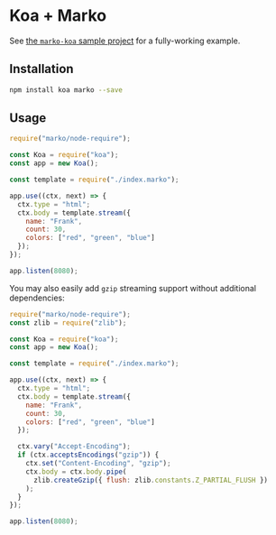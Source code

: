 # Koa + Marko

See [the `marko-koa` sample project](https://github.com/marko-js/examples/tree/master/examples/koa) for a fully-working example.

## Installation

```sh
npm install koa marko --save
```

## Usage

```javascript
require("marko/node-require");

const Koa = require("koa");
const app = new Koa();

const template = require("./index.marko");

app.use((ctx, next) => {
  ctx.type = "html";
  ctx.body = template.stream({
    name: "Frank",
    count: 30,
    colors: ["red", "green", "blue"]
  });
});

app.listen(8080);
```

You may also easily add `gzip` streaming support without additional dependencies:

```javascript
require("marko/node-require");
const zlib = require("zlib");

const Koa = require("koa");
const app = new Koa();

const template = require("./index.marko");

app.use((ctx, next) => {
  ctx.type = "html";
  ctx.body = template.stream({
    name: "Frank",
    count: 30,
    colors: ["red", "green", "blue"]
  });

  ctx.vary("Accept-Encoding");
  if (ctx.acceptsEncodings("gzip")) {
    ctx.set("Content-Encoding", "gzip");
    ctx.body = ctx.body.pipe(
      zlib.createGzip({ flush: zlib.constants.Z_PARTIAL_FLUSH })
    );
  }
});

app.listen(8080);
```
